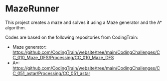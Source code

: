 # MazeRunner
This project creates a maze and solves it using a Maze generator and the A* algorithm.

Codes are based on the following repositories from CodingTrain:
- Maze generator: https://github.com/CodingTrain/website/tree/main/CodingChallenges/CC_010_Maze_DFS/Processing/CC_010_Maze_DFS
- A*: https://github.com/CodingTrain/website/tree/main/CodingChallenges/CC_051_astar/Processing/CC_051_astar
